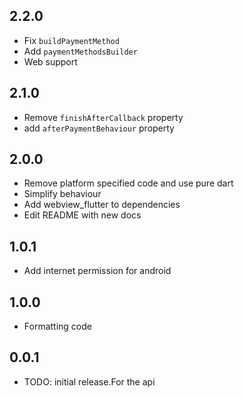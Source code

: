 ## 2.2.0

- Fix `buildPaymentMethod`
- Add `paymentMethodsBuilder`
- Web support

## 2.1.0

- Remove `finishAfterCallback` property
- add `afterPaymentBehaviour` property

## 2.0.0

- Remove platform specified code and use pure dart
- Simplify behaviour
- Add webview_flutter to dependencies
- Edit README with new docs

## 1.0.1

- Add internet permission for android

## 1.0.0

- Formatting code

## 0.0.1

- TODO: initial release.For the api
